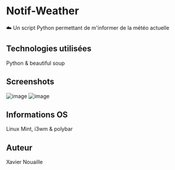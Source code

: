 # Notif-Weather
:cloud: Un script Python permettant de m'informer de la météo actuelle

## Technologies utilisées
Python & beautiful soup

## Screenshots
![image](https://user-images.githubusercontent.com/68466322/100167404-4703e180-2ebf-11eb-835b-479bf0ee9d04.png)
![image](https://user-images.githubusercontent.com/68466322/100167068-7fef8680-2ebe-11eb-80c2-77ebabc881df.png)

## Informations OS
Linux Mint, i3wm & polybar

## Auteur 
Xavier Nouaille
